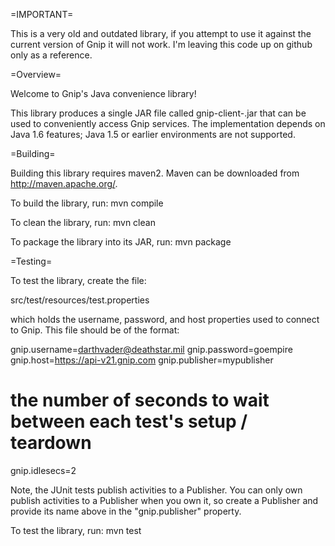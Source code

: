 =IMPORTANT=

This is a very old and outdated library, if you attempt to use it against the current version of Gnip it will not work.
I'm leaving this code up on github only as a reference.

=Overview=

Welcome to Gnip's Java convenience library!

This library produces a single JAR file called gnip-client-<version>.jar that can be used
to conveniently access Gnip services. The implementation depends on Java 1.6 features; Java
1.5 or earlier environments are not supported.

=Building=

Building this library requires maven2. Maven can be downloaded from http://maven.apache.org/.

To build the library, run: mvn compile

To clean the library, run: mvn clean

To package the library into its JAR, run: mvn package

=Testing=

To test the library, create the file:

  src/test/resources/test.properties

which holds the username, password, and host properties used to
connect to Gnip.  This file should be of the format:

gnip.username=darthvader@deathstar.mil
gnip.password=goempire
gnip.host=https://api-v21.gnip.com
gnip.publisher=mypublisher
# the number of seconds to wait between each test's setup / teardown
gnip.idlesecs=2 

Note, the JUnit tests publish activities to a Publisher.  You can only own publish
activities to a Publisher when you own it, so create a Publisher and provide its
name above in the "gnip.publisher" property.

To test the library, run: mvn test
